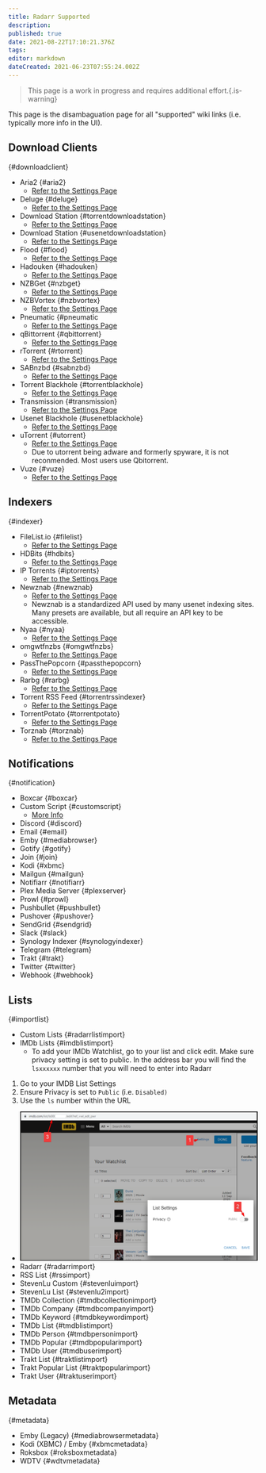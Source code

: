 ```yaml
---
title: Radarr Supported
description: 
published: true
date: 2021-08-22T17:10:21.376Z
tags: 
editor: markdown
dateCreated: 2021-06-23T07:55:24.002Z
---
```


> This page is a work in progress and requires additional effort.{.is-warning}

This page is the disambaguation page for all "supported" wiki links (i.e. typically more info in the UI).

## Download Clients
{#downloadclient}

- Aria2 {#aria2}
  - [Refer to the Settings Page](/radarr/settings#download-clients)
- Deluge {#deluge}
  - [Refer to the Settings Page](/radarr/settings#download-clients)
- Download Station {#torrentdownloadstation}
  - [Refer to the Settings Page](/radarr/settings#download-clients)
- Download Station {#usenetdownloadstation}
  - [Refer to the Settings Page](/radarr/settings#download-clients)
- Flood {#flood}
  - [Refer to the Settings Page](/radarr/settings#download-clients)
- Hadouken {#hadouken}
  - [Refer to the Settings Page](/radarr/settings#download-clients)
- NZBGet {#nzbget}
  - [Refer to the Settings Page](/radarr/settings#download-clients)
- NZBVortex {#nzbvortex}
  - [Refer to the Settings Page](/radarr/settings#download-clients)
- Pneumatic {#pneumatic
  - [Refer to the Settings Page](/radarr/settings#download-clients)
- qBittorrent {#qbittorrent}
  - [Refer to the Settings Page](/radarr/settings#download-clients)
- rTorrent {#rtorrent}
  - [Refer to the Settings Page](/radarr/settings#download-clients)
- SABnzbd {#sabnzbd}
  - [Refer to the Settings Page](/radarr/settings#download-clients)
- Torrent Blackhole {#torrentblackhole}
  - [Refer to the Settings Page](/radarr/settings#download-clients)
- Transmission {#transmission}
  - [Refer to the Settings Page](/radarr/settings#download-clients)
- Usenet Blackhole {#usenetblackhole}
  - [Refer to the Settings Page](/radarr/settings#download-clients)
- uTorrent {#utorrent}
  - [Refer to the Settings Page](/radarr/settings#download-clients)
  - Due to utorrent being adware and formerly spyware, it is not reconmended. Most users use Qbitorrent.
- Vuze {#vuze}
  - [Refer to the Settings Page](/radarr/settings#download-clients)

## Indexers
{#indexer}

- FileList.io {#filelist}
  - [Refer to the Settings Page](/radarr/settings#indexer-settings)
- HDBits {#hdbits}
  - [Refer to the Settings Page](/radarr/settings#indexer-settings)
- IP Torrents {#iptorrents}
  - [Refer to the Settings Page](/radarr/settings#indexer-settings)
- Newznab {#newznab}
  - [Refer to the Settings Page](/radarr/settings#indexer-settings)
  - Newznab is a standardized API used by many usenet indexing sites. Many presets are available, but all require an API key to be accessible.
- Nyaa {#nyaa}
  - [Refer to the Settings Page](/radarr/settings#indexer-settings)
- omgwtfnzbs {#omgwtfnzbs}
  - [Refer to the Settings Page](/radarr/settings#indexer-settings)
- PassThePopcorn {#passthepopcorn}
  - [Refer to the Settings Page](/radarr/settings#indexer-settings)
- Rarbg {#rarbg}
  - [Refer to the Settings Page](/radarr/settings#indexer-settings)
- Torrent RSS Feed {#torrentrssindexer}
  - [Refer to the Settings Page](/radarr/settings#indexer-settings)
- TorrentPotato {#torrentpotato}
  - [Refer to the Settings Page](/radarr/settings#indexer-settings)
- Torznab {#torznab}
  - [Refer to the Settings Page](/radarr/settings#indexer-settings)

## Notifications
{#notification}

- Boxcar {#boxcar}
- Custom Script {#customscript}
  - [More Info](/radarr/custom-scripts)
- Discord {#discord}
- Email {#email}
- Emby {#mediabrowser}
- Gotify {#gotify}
- Join {#join}
- Kodi {#xbmc}
- Mailgun {#mailgun}
- Notifiarr {#notifiarr}
- Plex Media Server {#plexserver}
- Prowl {#prowl}
- Pushbullet {#pushbullet}
- Pushover {#pushover}
- SendGrid {#sendgrid}
- Slack {#slack}
- Synology Indexer {#synologyindexer}
- Telegram {#telegram}
- Trakt {#trakt}
- Twitter {#twitter}
- Webhook {#webhook}

## Lists
{#importlist}

- Custom Lists {#radarrlistimport}
- IMDb Lists {#imdblistimport}
  - To add your IMDb Watchlist, go to your list and click edit. Make sure privacy setting is set to public. In the address bar you will find the `lsxxxxxx` number that you will need to enter into Radarr
 1. Go to your IMDB List Settings
 1. Ensure Privacy is set to `Public` (i.e. `Disabled)`
 1. Use the `ls` number within the URL
 - ![imdb-list-ls.png](/assets/radarr/imdb-list-ls.png)
- Radarr {#radarrimport}
- RSS List {#rssimport}
- StevenLu Custom {#stevenluimport}
- StevenLu List {#stevenlu2import}
- TMDb Collection {#tmdbcollectionimport}
- TMDb Company {#tmdbcompanyimport}
- TMDb Keyword {#tmdbkeywordimport}
- TMDb List {#tmdblistimport}
- TMDb Person {#tmdbpersonimport}
- TMDb Popular {#tmdbpopularimport}
- TMDb User {#tmdbuserimport}
- Trakt List {#traktlistimport}
- Trakt Popular List {#traktpopularimport}
- Trakt User {#traktuserimport}

## Metadata 
{#metadata}

- Emby (Legacy) {#mediabrowsermetadata}
- Kodi (XBMC) / Emby {#xbmcmetadata}
- Roksbox {#roksboxmetadata}
- WDTV {#wdtvmetadata}
